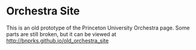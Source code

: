 Orchestra Site
==============

This is an old prototype of the Princeton University Orchestra page. Some parts are still broken, but it can be viewed at http://bnprks.github.io/old_orchestra_site
